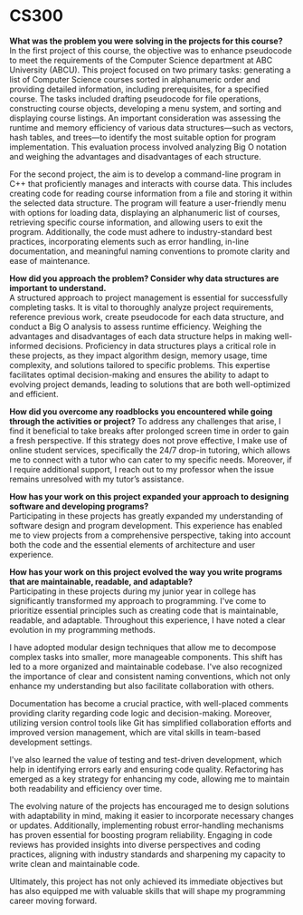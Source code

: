 # CS300

**What was the problem you were solving in the projects for this course?**  
In the first project of this course, the objective was to enhance pseudocode to meet the requirements of the Computer Science department at ABC University (ABCU). This project focused on two primary tasks: generating a list of Computer Science courses sorted in alphanumeric order and providing detailed information, including prerequisites, for a specified course. The tasks included drafting pseudocode for file operations, constructing course objects, developing a menu system, and sorting and displaying course listings. An important consideration was assessing the runtime and memory efficiency of various data structures—such as vectors, hash tables, and trees—to identify the most suitable option for program implementation. This evaluation process involved analyzing Big O notation and weighing the advantages and disadvantages of each structure. 

 For the second project, the aim is to develop a command-line program in C++ that proficiently manages and interacts with course data. This includes creating code for reading course information from a file and storing it within the selected data structure. The program will feature a user-friendly menu with options for loading data, displaying an alphanumeric list of courses, retrieving specific course information, and allowing users to exit the program. Additionally, the code must adhere to industry-standard best practices, incorporating elements such as error handling, in-line documentation, and meaningful naming conventions to promote clarity and ease of maintenance. 

 
**How did you approach the problem? Consider why data structures are important to understand.**  
A structured approach to project management is essential for successfully completing tasks. It is vital to thoroughly analyze project requirements, reference previous work, create pseudocode for each data structure, and conduct a Big O analysis to assess runtime efficiency. Weighing the advantages and disadvantages of each data structure helps in making well-informed decisions. Proficiency in data structures plays a critical role in these projects, as they impact algorithm design, memory usage, time complexity, and solutions tailored to specific problems. This expertise facilitates optimal decision-making and ensures the ability to adapt to evolving project demands, leading to solutions that are both well-optimized and efficient. 

 
**How did you overcome any roadblocks you encountered while going through the activities or project?** 
To address any challenges that arise, I find it beneficial to take breaks after prolonged screen time in order to gain a fresh perspective. If this strategy does not prove effective, I make use of online student services, specifically the 24/7 drop-in tutoring, which allows me to connect with a tutor who can cater to my specific needs. Moreover, if I require additional support, I reach out to my professor when the issue remains unresolved with my tutor’s assistance. 


**How has your work on this project expanded your approach to designing software and developing programs?**  
Participating in these projects has greatly expanded my understanding of software design and program development. This experience has enabled me to view projects from a comprehensive perspective, taking into account both the code and the essential elements of architecture and user experience. 

 
**How has your work on this project evolved the way you write programs that are maintainable, readable, and adaptable?**  
Participating in these projects during my junior year in college has significantly transformed my approach to programming. I've come to prioritize essential principles such as creating code that is maintainable, readable, and adaptable. Throughout this experience, I have noted a clear evolution in my programming methods.  

 I have adopted modular design techniques that allow me to decompose complex tasks into smaller, more manageable components. This shift has led to a more organized and maintainable codebase. I've also recognized the importance of clear and consistent naming conventions, which not only enhance my understanding but also facilitate collaboration with others.  

 Documentation has become a crucial practice, with well-placed comments providing clarity regarding code logic and decision-making. Moreover, utilizing version control tools like Git has simplified collaboration efforts and improved version management, which are vital skills in team-based development settings.  

 I've also learned the value of testing and test-driven development, which help in identifying errors early and ensuring code quality. Refactoring has emerged as a key strategy for enhancing my code, allowing me to maintain both readability and efficiency over time.  

 The evolving nature of the projects has encouraged me to design solutions with adaptability in mind, making it easier to incorporate necessary changes or updates. Additionally, implementing robust error-handling mechanisms has proven essential for boosting program reliability. Engaging in code reviews has provided insights into diverse perspectives and coding practices, aligning with industry standards and sharpening my capacity to write clean and maintainable code. 

 Ultimately, this project has not only achieved its immediate objectives but has also equipped me with valuable skills that will shape my programming career moving forward. 
